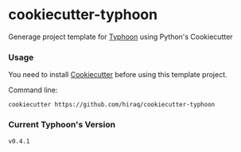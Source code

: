 # cookiecutter-typhoon
Generage project template for [Typhoon](https://github.com/hiraq/typhoon) using Python's Cookiecutter

### Usage

You need to install [Cookiecutter](https://github.com/audreyr/cookiecutter) before using this template project.

Command line:

```
cookiecutter https://github.com/hiraq/cookiecutter-typhoon
```

### Current Typhoon's Version

`v0.4.1`
